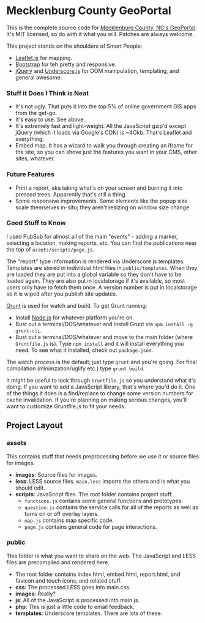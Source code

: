 Mecklenburg County GeoPortal
==================================

This is the complete source code for [Mecklenburg County, NC's GeoPortal](http://maps.co.mecklenburg.nc.us/). It's MIT licensed, so do with it what you will. Patches are always welcome.

This project stands on the shoulders of Smart People:
+ [Leaflet.js](http://leafletjs.com/) for mapping.
+ [Bootstrap](http://twitter.github.io/bootstrap/) for teh pretty and responsive.
+ [jQuery](http://jquery.com/) and [Underscore.js](http://underscorejs.org/) for DOM manipulation, templating, and general awesome.

### Stuff it Does I Think is Neat
+ It's not ugly. That puts it into the top 5% of online government GIS apps from the get-go.
+ It's easy to use. See above.
+ It's extremely fast and light-weight. All the JavaScript gzip'd except jQuery (which it loads via Google's CDN) is ~4Okb. That's Leaflet and everything.
+ Embed map. It has a wizard to walk you through creating an iframe for the site, so you can shove just the features you want in your CMS, other sites, whatever.

### Future Features
+ Print a report, aka taking what's on your screen and burning it into pressed trees. Apparently that's still a thing.
+ Some responsive improvements. Some elements like the popup size scale themselves in-situ; they aren't resizing on window size change.

### Good Stuff to Know
I used PubSub for almost all of the main "events" - adding a marker, selecting a location, making reports, etc. You can find the publications near the top of `assets/scripts/page.js`.

The "report" type information is rendered via Underscore.js templates. Templates are stored in individual html files in `public/templates`. When they are loaded they are put into a global variable so they don't have to be loaded again. They are also put in localstorage if it's available, so most users only have to fetch them once. A version number is put in localstorage so it is wiped after you publish site updates.

[Grunt](http://gruntjs.com/) is used for watch and build. To get Grunt running:
+ Install [Node.js](http://nodejs.org/) for whatever platform you're on.
+ Bust out a terminal/DOS/whatever and install Grunt via `npm install -g grunt-cli`.
+ Bust out a terminal/DOS/whatever and move to the main folder (where `Gruntfile.js` is). Type `npm install` and it will install everything you need. To see what it installed, check out `package.json`.

The watch process is the default; just type `grunt` and you're going. For final compilation (minimzation/uglify etc.) type `grunt build`.

It might be useful to look through `Gruntfile.js` so you understand what it's doing. If you want to add a JavaScript library, that's where you'd do it. One of the things it does is a find/replace to change some version numbers for cache invalidation. If you're planning on making serious changes, you'll want to customize Gruntfile.js to fit your needs.

## Project Layout
### assets
This contains stuff that needs preprocessing before we use it or source files for images.
+ __images__: Source files for images.
+ __less__: LESS source files. `main.less` imports the others and is what you should edit.
+ __scripts__: JavaScript files. The root folder contains project stuff.
    + `functions.js` contains some general functions and prototypes.
    + `question.js` contains the service calls for all of the reports as well as turns on or off overlay layers.
    + `map.js` contains map specific code.
    + `page.js` contains general code for page interactions.

### public
This folder is what you want to share on the web. The JavaScript and LESS files are precompiled and rendered here.
+ The root folder contains index.html, embed.html, report.html, and favicon and touch icons, and related stuff.
+ __css__: The processed LESS goes into main.css.
+ __images__: Really?
+ __js__: All of the JavaScript is processed into main.js.
+ __php__: This is just a little code to email feedback.
+ __templates__: Underscore templates. There are lots of these.


